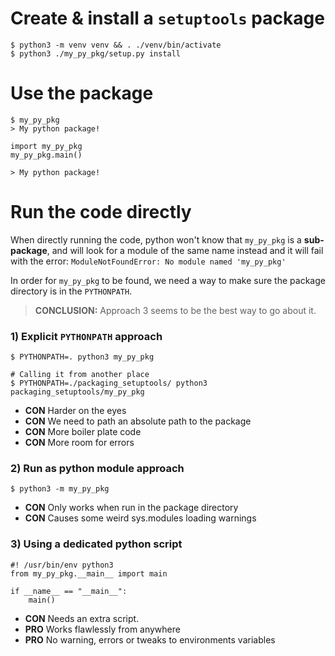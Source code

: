# Create & install a `setuptools` package

```
$ python3 -m venv venv && . ./venv/bin/activate
$ python3 ./my_py_pkg/setup.py install
```

# Use the package

```
$ my_py_pkg
> My python package!
```

``` python3
import my_py_pkg
my_py_pkg.main()

> My python package!
```

# Run the code directly

When directly running the code, python won't know that `my_py_pkg` is a **sub-package**, and will
look for a module of the same name instead and it will fail with the error:
`ModuleNotFoundError: No module named 'my_py_pkg'`

In order for `my_py_pkg` to be found, we need a way to make sure the package directory is in the
`PYTHONPATH`.

> **CONCLUSION:** Approach 3 seems to be the best way to go about it.

### 1) Explicit `PYTHONPATH` approach

```
$ PYTHONPATH=. python3 my_py_pkg

# Calling it from another place
$ PYTHONPATH=./packaging_setuptools/ python3 packaging_setuptools/my_py_pkg
```

- **CON** Harder on the eyes
- **CON** We need to path an absolute path to the package
- **CON** More boiler plate code
- **CON** More room for errors

### 2) Run as python module approach

```
$ python3 -m my_py_pkg
```

- **CON** Only works when run in the package directory
- **CON** Causes some weird sys.modules loading warnings

### 3) Using a dedicated python script

``` python3
#! /usr/bin/env python3
from my_py_pkg.__main__ import main

if __name__ == "__main__":
    main()
```

- **CON** Needs an extra script.
- **PRO** Works flawlessly from anywhere
- **PRO** No warning, errors or tweaks to environments variables
